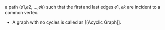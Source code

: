 a path (𝑒1,𝑒2, …,𝑒𝑘) such that the first and last edges 𝑒1, 𝑒𝑘 are incident to a common vertex.

- A graph with no cycles is called an [[Acyclic Graph]].